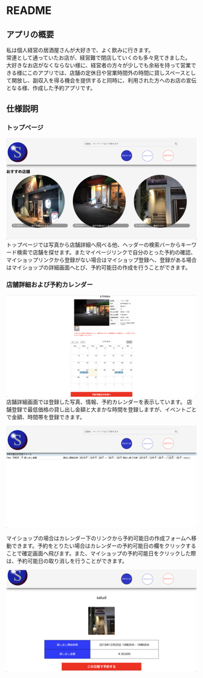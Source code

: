 # README
## アプリの概要
私は個人経営の居酒屋さんが大好きで、よく飲みに行きます。  
常連として通っていたお店が、経営難で閉店していくのも多々見てきました。
大好きなお店がなくならない様に、経営者の方々が少しでも余裕を持って営業できる様にこのアプリでは、店舗の定休日や営業時間外の時間に貸しスペースとして開放し、副収入を得る機会を提供すると同時に、利用された方へのお店の宣伝となる様、作成した予約アプリです。

## 仕様説明
### トップページ
![TOP](app/assets/images/top.png)
トップページでは写真から店舗詳細へ飛べる他、ヘッダーの検索バーからキーワード検索で店舗を探せます。またマイページリンクで自分のとった予約の確認、マイショップリンクから登録がない場合はマイショップ登録へ、登録がある場合はマイショップの詳細画面へとび、予約可能日の作成を行うことができます。

### 店舗詳細および予約カレンダー
![店鋪詳細](app/assets/images/shop_show.png)
店舗詳細画面では登録した写真、情報、予約カレンダーを表示しています。
店舗登録で最低価格の貸し出し金額と大まかな時間を登録しますが、イベントごとで金額、時間帯を登録できます。

![イベント作成](app/assets/images/event_new.png)

マイショップの場合はカレンダー下のリンクから予約可能日の作成フォームへ移動できます。予約をとりたい場合はカレンダーの予約可能日の欄をクリックすることで確定画面へ飛びます。また、マイショップの予約可能日をクリックした際は、予約可能日の取り消しを行うことができます。


![予約確定画面](app/assets/images/event_edit.png)





